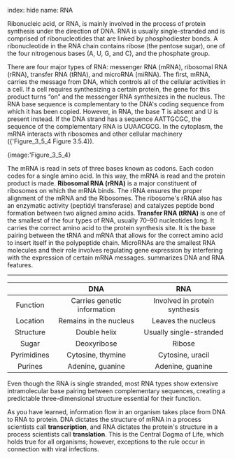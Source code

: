 index: hide
name: RNA

Ribonucleic acid, or RNA, is mainly involved in the process of protein synthesis under the direction of DNA. RNA is usually single-stranded and is comprised of ribonucleotides that are linked by phosphodiester bonds. A ribonucleotide in the RNA chain contains ribose (the pentose sugar), one of the four nitrogenous bases (A, U, G, and C), and the phosphate group.

There are four major types of RNA: messenger RNA (mRNA), ribosomal RNA (rRNA), transfer RNA (tRNA), and microRNA (miRNA). The first, mRNA, carries the message from DNA, which controls all of the cellular activities in a cell. If a cell requires synthesizing a certain protein, the gene for this product turns “on” and the messenger RNA synthesizes in the nucleus. The RNA base sequence is complementary to the DNA's coding sequence from which it has been copied. However, in RNA, the base T is absent and U is present instead. If the DNA strand has a sequence AATTGCGC, the sequence of the complementary RNA is UUAACGCG. In the cytoplasm, the mRNA interacts with ribosomes and other cellular machinery ({'Figure_3_5_4 Figure 3.5.4}).


{image:'Figure_3_5_4}
        

The mRNA is read in sets of three bases known as codons. Each codon codes for a single amino acid. In this way, the mRNA is read and the protein product is made.  **Ribosomal RNA (rRNA)** is a major constituent of ribosomes on which the mRNA binds. The rRNA ensures the proper alignment of the mRNA and the Ribosomes. The ribosome's rRNA also has an enzymatic activity (peptidyl transferase) and catalyzes peptide bond formation between two aligned amino acids.  **Transfer RNA (tRNA)** is one of the smallest of the four types of RNA, usually 70–90 nucleotides long. It carries the correct amino acid to the protein synthesis site. It is the base pairing between the tRNA and mRNA that allows for the correct amino acid to insert itself in the polypeptide chain. MicroRNAs are the smallest RNA molecules and their role involves regulating gene expression by interfering with the expression of certain mRNA messages.  summarizes DNA and RNA features.


****

|  | DNA | RNA |
|:-:|:-:|:-:|
| Function | Carries genetic information | Involved in protein synthesis |
| Location | Remains in the nucleus | Leaves the nucleus |
| Structure | Double helix | Usually single-stranded |
| Sugar | Deoxyribose | Ribose |
| Pyrimidines | Cytosine, thymine | Cytosine, uracil |
| Purines | Adenine, guanine | Adenine, guanine |
    

Even though the RNA is single stranded, most RNA types show extensive intramolecular base pairing between complementary sequences, creating a predictable three-dimensional structure essential for their function.

As you have learned, information flow in an organism takes place from DNA to RNA to protein. DNA dictates the structure of mRNA in a process scientists call  **transcription**, and RNA dictates the protein's structure in a process scientists call  **translation**. This is the Central Dogma of Life, which holds true for all organisms; however, exceptions to the rule occur in connection with viral infections.

